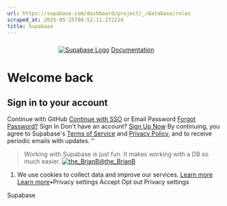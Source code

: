 ```yaml
---
url: https://supabase.com/dashboard/project/_/database/roles
scraped_at: 2025-05-25T08:52:11.272214
title: Supabase
---
```


[![](data:image/svg+xml,%3csvg%20xmlns=%27http://www.w3.org/2000/svg%27%20version=%271.1%27%20width=%27120%27%20height=%2724%27/%3e)![Supabase Logo](https://supabase.com/dashboard/_next/image?url=%2Fdashboard%2Fimg%2Fsupabase-light.svg&w=256&q=75)](https://supabase.com)
[Documentation](https://supabase.com/docs)
# Welcome back
## Sign in to your account
Continue with GitHub
[Continue with SSO](https://supabase.com/dashboard/sign-in-sso?returnTo=%2Fproject%2F_%2Fdatabase%2Froles)
or
Email
Password
[Forgot Password?](https://supabase.com/dashboard/forgot-password)
Sign In
Don't have an account? [Sign Up Now](https://supabase.com/dashboard/sign-up?returnTo=%2Fproject%2F_%2Fdatabase%2Froles)
By continuing, you agree to Supabase's [Terms of Service](https://supabase.com/terms) and [Privacy Policy](https://supabase.com/privacy), and to receive periodic emails with updates.
“
> Working with Supabase is just fun. It makes working with a DB so much easier.
[![the_BrianB](https://supabase.com/images/twitter-profiles/7NITI8Z3_400x400.jpg)@the_BrianB](https://twitter.com/the_BrianB/status/1524716498442276864)
  1. We use cookies to collect data and improve our services. [Learn more](https://supabase.com/privacy#8-cookies-and-similar-technologies-used-on-our-european-services)
[Learn more](https://supabase.com/privacy#8-cookies-and-similar-technologies-used-on-our-european-services)•Privacy settings
Accept Opt out Privacy settings


Supabase

